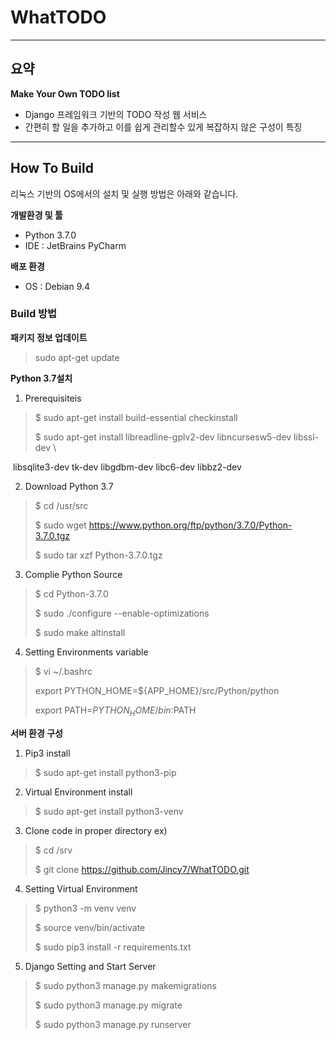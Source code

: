 # WhatTODO
---
## 요약

**Make Your Own TODO list**
-  Django 프레임워크 기반의 TODO 작성 웹 서비스
- 간편히 할 일을 추가하고 이를 쉽게 관리할수 있게 복잡하지 않은 구성이 특징

---
## How To Build

리눅스 기반의 OS에서의 설치 및 실행 방법은 아래와 같습니다.

**개발환경 및 툴**
- Python 3.7.0
- IDE : JetBrains PyCharm

**배포 환경**
- OS : Debian 9.4

### Build 방법

**패키지 정보 업데이트**
> sudo apt-get update

**Python 3.7설치**
1. Prerequisiteis
>$ sudo apt-get install build-essential checkinstall
>
>$ sudo apt-get install libreadline-gplv2-dev libncursesw5-dev libssl-dev \
>
​        libsqlite3-dev tk-dev libgdbm-dev libc6-dev libbz2-dev

2. Download Python 3.7
> $ cd /usr/src
> 
> $ sudo wget https://www.python.org/ftp/python/3.7.0/Python-3.7.0.tgz
> 
> $ sudo tar xzf Python-3.7.0.tgz

3. Complie Python Source
> $ cd Python-3.7.0
> 
> $ sudo ./configure --enable-optimizations
> 
> $ sudo make altinstall

4. Setting Environments variable
> $ vi ~/.bashrc
> 
> export PYTHON_HOME=${APP_HOME}/src/Python/python
> 
> export PATH=${PYTHON_HOME}/bin:$PATH

**서버 환경 구성**
1. Pip3 install
> $ sudo apt-get install python3-pip

2. Virtual Environment install
> $ sudo apt-get install python3-venv

3. Clone code in proper directory
ex)
> $ cd /srv
> 
> $ git clone https://github.com/Jincy7/WhatTODO.git

4. Setting Virtual Environment
> $ python3 -m venv venv
> 
> $ source venv/bin/activate
> 
> $ sudo pip3 install -r requirements.txt

5. Django Setting and Start Server
> $ sudo python3 manage.py makemigrations
> 
> $ sudo python3 manage.py migrate
> 
> $ sudo python3 manage.py runserver

